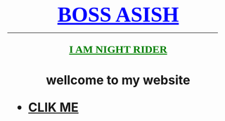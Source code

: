
<html>
<body>
     <font face="Algerian" size=7 color=blue><CENTER><U><B>BOSS ASISH </B></U></CENTER></font>

<hr width="95%" color="blue" size="7"/>

</body>

<body>
  <center><font face="Algerian" size=5 color=green><p><b><u>I AM NIGHT RIDER</u></b></p></font></center>

<body>

<h1> <center>wellcome to my website </center>
<dev>
    <ul>
       <li><a href="">CLIK ME </a></li>
    </ul>
</dev>
